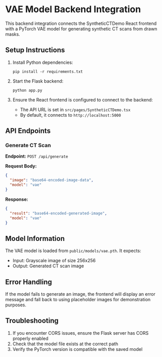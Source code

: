 # VAE Model Backend Integration

This backend integration connects the SyntheticCTDemo React frontend with a PyTorch VAE model for generating synthetic CT scans from drawn masks.

## Setup Instructions

1. Install Python dependencies:
   ```
   pip install -r requirements.txt
   ```

2. Start the Flask backend:
   ```
   python app.py
   ```

3. Ensure the React frontend is configured to connect to the backend:
   - The API URL is set in `src/pages/SyntheticCTDemo.tsx`
   - By default, it connects to `http://localhost:5000`

## API Endpoints

### Generate CT Scan

**Endpoint:** `POST /api/generate`

**Request Body:**
```json
{
  "image": "base64-encoded-image-data",
  "model": "vae"
}
```

**Response:**
```json
{
  "result": "base64-encoded-generated-image",
  "model": "vae"
}
```

## Model Information

The VAE model is loaded from `public/models/vae.pth`. It expects:
- Input: Grayscale image of size 256x256
- Output: Generated CT scan image

## Error Handling

If the model fails to generate an image, the frontend will display an error message and fall back to using placeholder images for demonstration purposes.

## Troubleshooting

1. If you encounter CORS issues, ensure the Flask server has CORS properly enabled
2. Check that the model file exists at the correct path
3. Verify the PyTorch version is compatible with the saved model 
